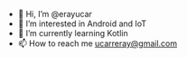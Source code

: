 - 👋 Hi, I’m @erayucar
- 👀 I’m interested in Android and IoT
- 🌱 I’m currently learning Kotlin
- 📫 How to reach me ucarreray@gmail.com

<!---
erayucar/erayucar is a ✨ special ✨ repository because its `README.md` (this file) appears on your GitHub profile.
You can click the Preview link to take a look at your changes.
--->
